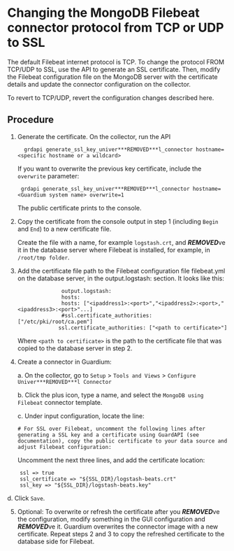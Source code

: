 # Changing the MongoDB Filebeat connector protocol from TCP or UDP to SSL

The default Filebeat internet protocol is TCP. To change the protocol FROM TCP/UDP to SSL, use the API to generate an SSL certificate. Then, modify the Filebeat configuration file on the MongoDB server with the certificate details and update the connector configuration on the collector.

To revert to TCP/UDP, revert the configuration changes described here.

## Procedure
1.	Generate the certificate. On the collector, run the API

          grdapi generate_ssl_key_univer***REMOVED***l_connector hostname=<specific hostname or a wildcard>

       If you want to overwrite the previous key certificate, include the ```overwrite``` parameter:

         grdapi generate_ssl_key_univer***REMOVED***l_connector hostname=<Guardium system name> overwrite=1
	 
       The public certificate prints to the console.

2.	Copy the certificate from the console output in step 1 (including ```Begin``` and ```End```) to a new certificate file. 

       Create the file with a name, for example ```logstash.crt```, and ***REMOVED***ve it in the database server where Filebeat is installed, for example, in ```/root/tmp folder```.
   
3.	Add the certificate file path to the Filebeat configuration file filebeat.yml on the database server, in the output.logstash: section. It looks like this:
	                 
                      output.logstash:
	                  hosts: 
	                  hosts: ["<ipaddress1>:<port>","<ipaddress2>:<port>,"<ipaddress3>:<port>"...]
	                  #ssl.certificate_authorities: ["/etc/pki/root/ca.pem"]
                     ssl.certificate_authorities: ["<path to certificate>"]
                    
     Where ```<path to certificate>``` is the path to the certificate file that was copied to the database server in step 2.
4.	Create a connector in Guardium:

     a.	On the collector, go to ```Setup``` > ```Tools and Views``` > ```Configure Univer***REMOVED***l Connector```

     b.	Click the plus icon, type a name, and select the ```MongoDB using Filebeat``` connector template.

     c.	Under input configuration, locate the line:
 
      	# For SSL over Filebeat, uncomment the following lines after generating a SSL key and a certificate using GuardAPI (see documentation), copy the public certificate to your data source and adjust Filebeat configuration: 

    Uncomment the next three lines, and add the certificate location:
```
    ssl => true
	ssl_certificate => "${SSL_DIR}/logstash-beats.crt" 
	ssl_key => "${SSL_DIR}/logstash-beats.key"
  ```
  d.	Click ```Save```.
  
5. Optional: To overwrite or refresh the certificate after you ***REMOVED***ve the configuration, modify something in the GUI configuration and ***REMOVED***ve it. Guardium overwrites the connector image with a new certificate. Repeat steps 2 and 3 to copy the refreshed certificate to the database side for Filebeat.
